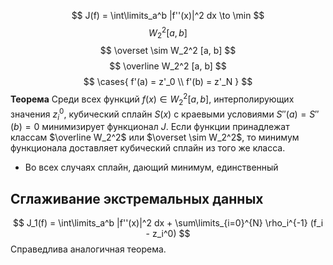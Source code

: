 $$
J(f) = \int\limits_a^b |f''(x)|^2 dx \to \min
$$
$$
W_2^2[a, b]
$$
$$
\overset \sim W_2^2 [a, b]
$$
$$
\overline W_2^2 [a, b]
$$
$$
\cases{
f'(a) = z'_0 \\
f'(b) = z'_N
}
$$
**Теорема**
Среди всех функций $f(x) \in W_2^2[a, b]$, интерполирующих значения $z_i^0$, кубический сплайн $S(x)$ с краевыми условиями $S''(a)=S''(b)=0$ минимизирует функционал $J$. 
Если функции принадлежат классам $\overline W_2^2$ или $\overset \sim W_2^2$, то минимум функционала доставляет кубический сплайн из того же класса. 
- Во всех случаях сплайн, дающий минимум, единственный

## Сглаживание экстремальных данных
$$
J_1(f) = \int\limits_a^b |f''(x)|^2 dx + \sum\limits_{i=0}^{N} \rho_i^{-1} (f_i - z_i^0)
$$
Справедлива аналогичная теорема. 

